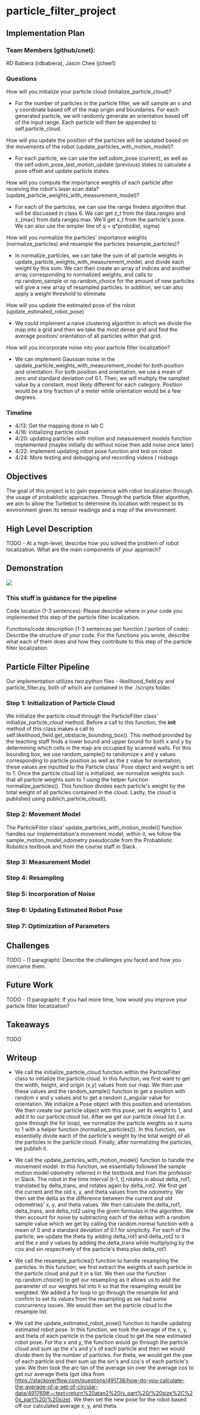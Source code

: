 # particle_filter_project

## Implementation Plan

### Team Members (github/cnet):
RD Babiera (rdbabiera), Jason Chee (jchee1)

### Questions
How will you initialize your particle cloud (initialize_particle_cloud)?
- For the number of particles in the particle filter, we will sample an x and 
y coordinate based off of the map origin and boundaries. For each generated 
particle, we will randomly generate an orientation based off of the input 
range. Each particle will then be appended to self.particle_cloud.

How will you update the position of the particles will be updated based on the 
movements of the robot (update_particles_with_motion_model)?
- For each particle, we can use the self.odom_pose (current), as well as the 
self.odom_pose_last_motion_update (previous) states to calculate a pose offset and 
update particle states.

How will you compute the importance weights of each particle after receiving the 
robot's laser scan data?(update_particle_weights_with_measurement_model)?
- For each of the particles, we can use the range finders algorithm that will be 
discussed in class 6. We can get z_t from the data.ranges and z_{max} from data.ranges.max.
We'll get x_t from the particle's pose. We can also use the simpler line of q = q*prob(dist, sigma)

How will you normalize the particles' importance weights (normalize_particles) 
and resample the particles (resample_particles)?
- In normalize_particles, we can take the sum of all particle weights in 
update_particle_weights_with_measurement_model, and divide each weight by 
this sum. We can then create an array of indices and another array corresponding 
to normalized weights, and calls to np.random_sample or np.random_choice for the 
amount of new particles will give a new array of resampled particles. In addition, 
we can also apply a weight threshold to eliminate 

How will you update the estimated pose of the robot (update_estimated_robot_pose)

- We could implement a naive clustering algorithm in which we divide the map 
into a grid and then we take the most dense grid and find the average position/
orientation of all particles within that grid.

How will you incorporate noise into your particle filter localization?
- We can implement Gaussian noise in the update_particle_weights_with_measurement_model 
for both position and orientation. For both position and orientation, we use a 
mean of zero and standard deviation cof 0.1. Then, we will multiply the sampled 
value by a constant, most likely different for each category. Position would be 
a tiny fraction of a meter while orientation would be a few degrees.


### Timeline

- 4/13: Get the mapping done in lab C
- 4/16: initializing particle cloud
- 4/20: updating particles with motion and measurement models function implemented (maybe
    initially do without noise then add noise once later)
- 4/22: implement updating robot pose function and test on robot
- 4/24: More testing and debugging and recording videos / rosbags

## Objectives
The goal of this project is to gain experience with robot localization through the 
usage of probablistic approaches. Through the particle filter algorithm, we aim 
to allow the Turtlebot to determine its location with respect to its environment 
given its sensor readings and a map of the environment.

## High Level Description
TODO - At a high-level, describe how you solved the problem of robot localization. 
What are the main components of your approach?

## Demonstration
![](https://github.com/jchee1/particle_filter_project/blob/main/gifs/particle_filter_demo.gif)

### This stuff is guidance for the pipeline
Code location (1-3 sentences): Please describe where in your code you implemented this step of the particle filter localization.

Functions/code description (1-3 sentences per function / portion of code): Describe the structure of your code. For the functions you wrote, describe what each of them does and how they contribute to this step of the particle filter localization.

## Particle Filter Pipeline
Our implementation utilizes two python files - likelihood_field.py and 
particle_filter.py, both of which are contained in the ./scripts folder.
### Step 1: Initialization of Particle Cloud
We initialize the particle cloud through the ParticleFilter class' 
initialize_particle_cloud method. Before a call to this function, the __init__ 
method of this class makes a call to self.likelihood_field.get_obstacle_bounding_box(). 
This method provided by the teaching staff finds a lower bound and upper bound 
for both x and y by determining which cells in the map are occupied by scanned 
walls. For this bounding box, we use random_sample() to randomize x and y values 
corresponding to particle position as well as the z value for orientation; these 
values are inputted to the Particle class' Pose object and weight is set to 1. 
Once the particle cloud list is initialized, we normalize weights such that all 
particle weights sum to 1 using the helper function normalize_particles(). This 
function divides each particle's weight by the total weight of all particles 
contained in the cloud. Lastly, the cloud is published using publich_particle_cloud().

### Step 2: Movement Model
The ParticleFilter class' update_particles_with_motion_model() function handles 
our implementation's movement model; within it, we follow the 
sample_motion_model_odometry pseudocode from the Probablistic Robotics textbook 
and from the course staff in Slack.

### Step 3: Measurement Model


### Step 4: Resampling


### Step 5: Incorporation of Noise


### Step 6: Updating Estimated Robot Pose


### Step 7: Optimization of Parameters


## Challenges
TODO - (1 paragraph): Describe the challenges you faced and how you overcame them.

## Future Work
TODO - (1 paragraph): If you had more time, how would you improve your particle filter 
localization?

## Takeaways
TODO

## Writeup
- We call the initialize_particle_cloud function within the ParticleFilter class to initialize the particle cloud. In this function, we first want to get the width, height, and origin (x,y) values from our map. We then use these values and the random_sample() function to get a position with random x and y values and to get a random z_angular value for orientation. We initialize a Pose object with this position and orientation. We then create our particle object with this pose, set its weight to 1, and add it to our particle cloud list. After we get our particle cloud list (i.e. gone through the for loop), we normalize the particle weights so it sums to 1 with a helper function (normalize_particles()). In this function, we essentially divide each of the particle's weight by the total weight of all the particles in the particle cloud. Finally, after normalizing the particles, we publish it.

- We call the update_particles_with_motion_model() function to handle the movement model. In this function, we essentially followed the sample motion model odometry referred in the textbook and from the professor in Slack. The robot in the time interval (t-1, t] rotates in about delta_rot1, translated by delta_trans, and rotates again by delta_rot2. We first get the current and the old x, y, and theta values from the odometry. We then set the delta as the difference between the current and old odometries' x, y, and theta values. We then calculate the delta_rot1, delta_trans, and delta_rot2 using the given formulas in the algorithm. We then account for noise by subtracting each of the deltas with a random sample value which we get by calling the random.normal function with a mean of 0 and a standard deviation of 0.1 for simplicity. For each of the particle, we update the theta by adding delta_rot1 and delta_rot2 to it and the x and y values by adding the delta_trans while multiplying by the cos and sin respecitvely of the particle's theta plus delta_rot1. 

- We call the resample_particles() function to handle resampling the particles. In this function, we first extract the weights of each particle in the particle cloud and put it in a list. We then use the function np.random.choice() to get our resampling as it allows us to add the parameter of our weights list into it so that the resampling would be weighted. We added a for loop to go through the resample list and confirm to set its values from the resampling as we had some concurrency issues. We would then set the particle cloud to the resample list.

- We call the update_estimated_robot_pose() function to handle updating estimated robot pose. In this function, we took the average of the x, y, and theta of each particle in the particle cloud to get the new estimated robot pose. For the x and y, the function would go through the particle cloud and sum up the x's and y's of each particle and then we would divide them by the number of particles. For theta, we would get the yaw of each particle and then sum up the sin's and cos's of each particle's yaw. We then took the arc tan of the average sin over the average cos to get our average theta (got idea from https://stackoverflow.com/questions/491738/how-do-you-calculate-the-average-of-a-set-of-circular-data/491769#:~:text=return%20atan2%20(y_part%20/%20size%2C%20x_part%20/%20size). We then set the new pose for the robot based off our calculated average x, y, and theta.

